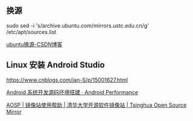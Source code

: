 ## 换源

sudo sed -i 's/archive.ubuntu.com/mirrors.ustc.edu.cn/g' /etc/apt/sources.list

[ubuntu换源-CSDN博客](https://blog.csdn.net/qq_45878098/article/details/126037838)



## Linux 安装 Android Studio

https://www.cnblogs.com/jan-S/p/15001627.html



[Android 系统开发源码环境搭建 · Android Performance](https://www.androidperformance.com/2018/11/01/android-system-develop-0/)

[AOSP | 镜像站使用帮助 | 清华大学开源软件镜像站 | Tsinghua Open Source Mirror](https://mirror.tuna.tsinghua.edu.cn/help/AOSP/)